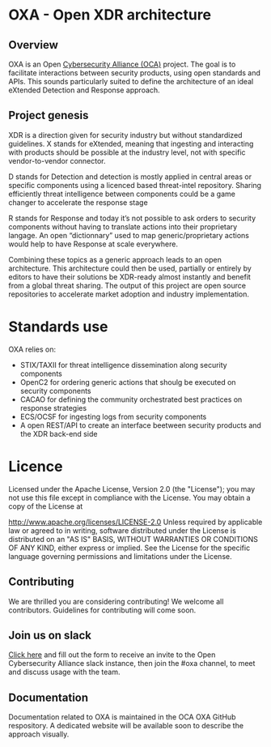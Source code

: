 # OXA - Open XDR architecture

## Overview

OXA is an Open [Cybersecurity Alliance (OCA)](https://opencybersecurityalliance.org) project. 
The goal is to facilitate interactions between security products, using open standards and APIs.
This sounds particularly suited to define the architecture of an ideal eXtended Detection and Response approach.



## Project genesis

XDR is a direction given for security industry but without standardized guidelines.
X stands for eXtended, meaning that ingesting and interacting with products should be possible at the industry level, not with specific vendor-to-vendor connector.

D stands for Detection and detection is mostly applied in central areas or specific components using a licenced based threat-intel repository. Sharing efficiently threat intelligence between components could be a game changer to accelerate the response stage

R stands for Response and today it’s not possible to ask orders to security components without having to translate actions into their proprietary langage. An open “dictionnary” used to map generic/proprietary actions would help to have Response at scale everywhere.

Combining these topics as a generic approach leads to an open architecture. This architecture could then be used, partially or entirely by editors to have their solutions be XDR-ready almost instantly and benefit from a global threat sharing.
The output of this project are open source repositories to accelerate market adoption and industry implementation.

# Standards use

OXA relies on:
* STIX/TAXII for threat intelligence dissemination along security components
* OpenC2 for ordering generic actions that shoulg be executed on security components
* CACAO for defining the community orchestrated best practices on response strategies
* ECS/OCSF for ingesting logs from security components
* A open REST/API to create an interface beetween security products and the XDR back-end side
 
# Licence

Licensed under the Apache License, Version 2.0 (the "License"); you may not use this file except in compliance with the License. You may obtain a copy of the License at

http://www.apache.org/licenses/LICENSE-2.0
Unless required by applicable law or agreed to in writing, software distributed under the License is distributed on an "AS IS" BASIS, WITHOUT WARRANTIES OR CONDITIONS OF ANY KIND, either express or implied. See the License for the specific language governing permissions and limitations under the License.


## Contributing
We are thrilled you are considering contributing! We welcome all contributors. Guidelines for contributing will come soon.

## Join us on slack

[Click here](https://docs.google.com/forms/d/1vEAqg9SKBF3UMtmbJJ9qqLarrXN5zeVG3_obedA3DKs/viewform?edit_requested=true) and fill out the form to receive an invite to the Open Cybersecurity Alliance slack instance, then join the #oxa channel, to meet and discuss usage with the team.

## Documentation
Documentation related to OXA is maintained in the OCA OXA GitHub respository. A dedicated website will be available soon to describe the approach visually.
